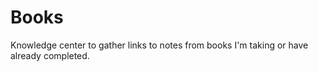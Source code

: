 # Books

Knowledge center to gather links to notes from books I'm taking or have already completed.

